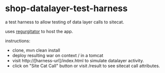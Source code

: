 # shop-datalayer-test-harness

a test harness to allow testing of data layer calls to sitecat. 

uses [regurgitator](http://github.com/talmeym/regurgitator-all) to host the app.

instructions:

- clone, mvn clean install
- deploy resulting war on context / in a tomcat
- visit http://[harness-url]/index.html to simulate datalayer activity.
- click on "Site Cat Call" button or visit /result to see sitecat call attributes. 
